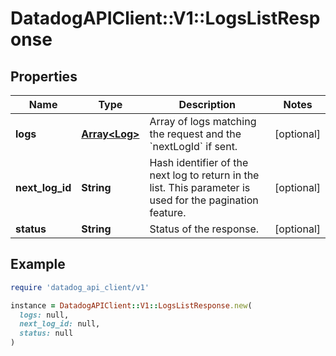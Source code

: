 # DatadogAPIClient::V1::LogsListResponse

## Properties

| Name | Type | Description | Notes |
| ---- | ---- | ----------- | ----- |
| **logs** | [**Array&lt;Log&gt;**](Log.md) | Array of logs matching the request and the &#x60;nextLogId&#x60; if sent. | [optional] |
| **next_log_id** | **String** | Hash identifier of the next log to return in the list. This parameter is used for the pagination feature. | [optional] |
| **status** | **String** | Status of the response. | [optional] |

## Example

```ruby
require 'datadog_api_client/v1'

instance = DatadogAPIClient::V1::LogsListResponse.new(
  logs: null,
  next_log_id: null,
  status: null
)
```

